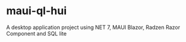 # maui-ql-hui

A desktop application project using NET 7, MAUI Blazor, Radzen Razor Component and SQL lite